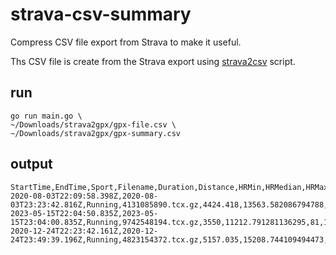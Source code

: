 # strava-csv-summary

Compress CSV file export from Strava to make it useful.

Ths CSV file is create from the Strava export using [strava2csv](https://github.com/evgeniyarbatov/strava2csv) script.

## run

```
go run main.go \
~/Downloads/strava2gpx/gpx-file.csv \
~/Downloads/strava2gpx/gpx-summary.csv
```

## output

```
StartTime,EndTime,Sport,Filename,Duration,Distance,HRMin,HRMedian,HRMax,ElevationMin,ElevationMedian,ElevationMax,CadenceMin,CadenceMedian,CadenceMax,PowerMin,PowerMedian,PowerMax
2020-08-03T22:09:58.398Z,2020-08-03T23:23:42.816Z,Running,4131085890.tcx.gz,4424.418,13563.582086794788,105,142,158,1.372,5.486,14.478,0,79,97,0,282,390
2023-05-15T22:04:50.835Z,2023-05-15T23:04:00.835Z,Running,9742548194.tcx.gz,3550,11212.791281136295,81,148,170,-8.23,-3.2,3.81,0,79,84,0,306,472
2020-12-24T22:23:42.161Z,2020-12-24T23:49:39.196Z,Running,4823154372.tcx.gz,5157.035,15208.744109494473,113,157,167,-118.873,8.077,16.155,0,80,114,0,286,1006
```

